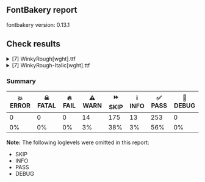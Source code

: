 ## FontBakery report

fontbakery version: 0.13.1







## Check results



<details><summary>[7] WinkyRough[wght].ttf</summary>
<div>
<details>
    <summary>⚠️ <b>WARN</b> Detect any interpolation issues in the font. <a href="https://fontbakery.readthedocs.io/en/stable/fontbakery/checks/universal.html#interpolation-issues">interpolation_issues</a></summary>
    <div>







* ⚠️ **WARN** <p>Interpolation issues were found in the font:</p>
<pre><code>- Contour 1 start point differs in glyph 'D' between location wght=400 and location wght=300

- Contour 0 start point differs in glyph 'guilsinglright' between location wght=300 and location wght=900

- Contour 1 start point differs in glyph 'notequal' between location wght=400 and location wght=300

- Contour 0 start point differs in glyph 'notequal' between location wght=300 and location wght=900

- Contour 1 start point differs in glyph 'notequal' between location wght=300 and location wght=900

- Contour 2 start point differs in glyph 'notequal' between location wght=300 and location wght=900

- Contour 0 start point differs in glyph 'copyright' between location wght=400 and location wght=300

- Contour 1 start point differs in glyph 'copyright' between location wght=400 and location wght=300

- Contour 2 start point differs in glyph 'copyright' between location wght=400 and location wght=300

- Contour 0 start point differs in glyph 'copyright' between location wght=300 and location wght=900

- Contour 2 start point differs in glyph 'copyright' between location wght=300 and location wght=900

- Contour 0 start point differs in glyph 'question' between location wght=400 and location wght=300

- Contour 1 start point differs in glyph 'question' between location wght=400 and location wght=300

- Contour 0 start point differs in glyph 'question' between location wght=300 and location wght=900

- Contour 1 start point differs in glyph 'question' between location wght=300 and location wght=900

- Contour 1 start point differs in glyph 'j' between location wght=400 and location wght=300

- Contour 0 start point differs in glyph 'j' between location wght=300 and location wght=900

- Contour 0 start point differs in glyph 'comma' between location wght=400 and location wght=300

- Contour 0 start point differs in glyph 'comma' between location wght=300 and location wght=900

- Contour 1 start point differs in glyph 'onehalf' between location wght=400 and location wght=300

- Contour 2 start point differs in glyph 'onehalf' between location wght=400 and location wght=300

- Contour 1 start point differs in glyph 'onehalf' between location wght=300 and location wght=900

- Contour 2 start point differs in glyph 'onehalf' between location wght=300 and location wght=900

- Contour 0 start point differs in glyph 'J' between location wght=300 and location wght=900

- Contour 0 start point differs in glyph 'plus' between location wght=400 and location wght=300

- Contour 0 start point differs in glyph 'plus' between location wght=300 and location wght=900

- Contour 0 start point differs in glyph 'degree' between location wght=400 and location wght=300

- Contour 0 start point differs in glyph 'degree' between location wght=300 and location wght=900

- Contour 1 start point differs in glyph 'zero.lf' between location wght=400 and location wght=300

- Contour 0 start point differs in glyph 'H' between location wght=400 and location wght=300

- Contour 0 start point differs in glyph 'yen' between location wght=400 and location wght=300

- Contour 1 start point differs in glyph 'yen' between location wght=400 and location wght=300

- Contour 2 start point differs in glyph 'yen' between location wght=400 and location wght=300

- Contour 0 start point differs in glyph 'yen' between location wght=300 and location wght=900

- Contour 1 start point differs in glyph 'yen' between location wght=300 and location wght=900

- Contour 0 start point differs in glyph 'greaterequal' between location wght=400 and location wght=300

- Contour 1 start point differs in glyph 'greaterequal' between location wght=400 and location wght=300

- Contour 0 start point differs in glyph 'questiondown' between location wght=400 and location wght=300

- Contour 1 start point differs in glyph 'questiondown' between location wght=400 and location wght=300

- Contour 0 start point differs in glyph 'questiondown' between location wght=300 and location wght=900

- Contour 0 start point differs in glyph 'Q' between location wght=400 and location wght=300

- Contour 1 start point differs in glyph 'Q' between location wght=400 and location wght=300

- Contour 0 start point differs in glyph 'Q' between location wght=300 and location wght=900

- Contour 0 start point differs in glyph 'f' between location wght=400 and location wght=300

- Contour 0 start point differs in glyph 'I.salt' between location wght=400 and location wght=300

- Contour 0 start point differs in glyph 'I.salt' between location wght=300 and location wght=900

- Contour 1 start point differs in glyph 'Thorn' between location wght=400 and location wght=300

- Contour 0 start point differs in glyph 'Thorn' between location wght=300 and location wght=900

- Contour 0 start point differs in glyph 'fraction' between location wght=400 and location wght=300

- Contour 0 start point differs in glyph 'fraction' between location wght=300 and location wght=900

- Contour 3 start point differs in glyph 'onequarter' between location wght=400 and location wght=300

- Contour 0 start point differs in glyph 'onequarter' between location wght=300 and location wght=900

- Contour 3 start point differs in glyph 'onequarter' between location wght=300 and location wght=900

- Contour 0 start point differs in glyph 'uni0306' between location wght=400 and location wght=300

- Contour 0 start point differs in glyph 'uni018F' between location wght=400 and location wght=300

- Contour 1 start point differs in glyph 'uni018F' between location wght=400 and location wght=300

- Contour 0 start point differs in glyph 'uni018F' between location wght=300 and location wght=900

- Contour 0 start point differs in glyph 'o' between location wght=400 and location wght=300

- Contour 0 start point differs in glyph 'S' between location wght=400 and location wght=300

- Contour 0 start point differs in glyph 'S' between location wght=300 and location wght=900

- Contour 0 start point differs in glyph 'Y' between location wght=400 and location wght=300

- Contour 0 start point differs in glyph 'I' between location wght=400 and location wght=300

- Contour 0 start point differs in glyph 'I' between location wght=300 and location wght=900

- Contour 0 start point differs in glyph 'eight' between location wght=400 and location wght=300

- Contour 1 start point differs in glyph 'eight' between location wght=400 and location wght=300

- Contour 0 start point differs in glyph 'k' between location wght=400 and location wght=300

- Contour 0 start point differs in glyph 'k' between location wght=300 and location wght=900

- Contour 0 start point differs in glyph 'P' between location wght=300 and location wght=900

- Contour 0 start point differs in glyph 'ordfeminine' between location wght=400 and location wght=300

- Contour 0 start point differs in glyph 'e' between location wght=400 and location wght=300

- Contour 1 start point differs in glyph 'e' between location wght=400 and location wght=300

- Contour 0 start point differs in glyph 'e' between location wght=300 and location wght=900

- Contour 0 start point differs in glyph 'quotesingle' between location wght=400 and location wght=300

- Contour 0 start point differs in glyph 'uni1E9E' between location wght=400 and location wght=300

- Contour 0 start point differs in glyph 'uni1E9E' between location wght=300 and location wght=900

- Contour 2 start point differs in glyph 'uni0E3F' between location wght=400 and location wght=300

- Contour 3 start point differs in glyph 'uni0E3F' between location wght=400 and location wght=300

- Contour 3 in glyph 'uni0E3F': becomes underweight between wght=400 and wght=300.

- Contour 4 start point differs in glyph 'uni0E3F' between location wght=400 and location wght=300

- Contour 2 start point differs in glyph 'uni0E3F' between location wght=300 and location wght=900

- Contour 0 start point differs in glyph 'five' between location wght=300 and location wght=900

- Contour 0 start point differs in glyph 'a' between location wght=400 and location wght=300

- Contour 0 start point differs in glyph 'a' between location wght=300 and location wght=900

- Contour 0 start point differs in glyph 'uni00B9' between location wght=300 and location wght=900

- Contour 0 start point differs in glyph 't' between location wght=400 and location wght=300

- Contour 1 start point differs in glyph 'uni0259' between location wght=400 and location wght=300

- Contour 0 start point differs in glyph 'uni0259' between location wght=300 and location wght=900

- Contour 0 start point differs in glyph 'uni00B3' between location wght=300 and location wght=900

- Contour 0 start point differs in glyph 'w' between location wght=400 and location wght=300

- Contour 0 in glyph 'w': becomes underweight between wght=400 and wght=300.

- Contour 0 start point differs in glyph 'w' between location wght=300 and location wght=900

- Contour 0 start point differs in glyph 's' between location wght=300 and location wght=900

- Contour 0 start point differs in glyph 'n' between location wght=400 and location wght=300

- Contour 0 start point differs in glyph 'n' between location wght=300 and location wght=900

- Contour 0 start point differs in glyph 'R' between location wght=400 and location wght=300

- Contour 1 start point differs in glyph 'R' between location wght=400 and location wght=300

- Contour 0 start point differs in glyph 'R' between location wght=300 and location wght=900

- Contour 0 start point differs in glyph 'sterling' between location wght=400 and location wght=300

- Contour 1 start point differs in glyph 'sterling' between location wght=400 and location wght=300

- Contour 0 start point differs in glyph 'sterling' between location wght=300 and location wght=900

- Contour 1 start point differs in glyph 'sterling' between location wght=300 and location wght=900

- Contour 0 start point differs in glyph 'g' between location wght=400 and location wght=300

- Contour 1 start point differs in glyph 'g' between location wght=400 and location wght=300

- Contour 0 start point differs in glyph 'g' between location wght=300 and location wght=900

- Contour 0 start point differs in glyph 'section' between location wght=400 and location wght=300

- Contour 1 start point differs in glyph 'section' between location wght=400 and location wght=300

- Contour 0 start point differs in glyph 'section' between location wght=300 and location wght=900

- Contour 0 start point differs in glyph 'L' between location wght=300 and location wght=900

- Contour 0 start point differs in glyph 'm' between location wght=400 and location wght=300

- Contour 0 start point differs in glyph 'm' between location wght=300 and location wght=900

- Contour 0 start point differs in glyph 'T' between location wght=400 and location wght=300

- Contour 0 start point differs in glyph 'T' between location wght=300 and location wght=900

- Contour 0 start point differs in glyph 'ordmasculine' between location wght=400 and location wght=300

- Contour 0 start point differs in glyph 'approxequal' between location wght=400 and location wght=300

- Contour 0 start point differs in glyph 'approxequal' between location wght=300 and location wght=900

- Contour 1 start point differs in glyph 'approxequal' between location wght=300 and location wght=900

- Contour 0 start point differs in glyph 'z' between location wght=300 and location wght=900

- Contour 1 start point differs in glyph 'e.salt' between location wght=400 and location wght=300

- Contour 0 start point differs in glyph 'e.salt' between location wght=300 and location wght=900

- Contour 1 start point differs in glyph 'a.salt' between location wght=400 and location wght=300

- Contour 0 start point differs in glyph 'a.salt' between location wght=300 and location wght=900

- Contour 0 start point differs in glyph 'exclamdown' between location wght=400 and location wght=300

- Contour 1 start point differs in glyph 'exclamdown' between location wght=400 and location wght=300

- Contour 0 start point differs in glyph 'exclamdown' between location wght=300 and location wght=900

- Contour 0 start point differs in glyph 'three' between location wght=400 and location wght=300

- Contour 0 start point differs in glyph 'uni0302' between location wght=400 and location wght=300

- Contour 0 start point differs in glyph 'uni0302' between location wght=300 and location wght=900

- Contour 1 start point differs in glyph 'thorn' between location wght=400 and location wght=300

- Contour 0 start point differs in glyph 'thorn' between location wght=300 and location wght=900

- Contour 0 start point differs in glyph 'u' between location wght=400 and location wght=300

- Contour 2 start point differs in glyph 'Eth' between location wght=400 and location wght=300

- Contour 0 start point differs in glyph 'Eth' between location wght=300 and location wght=900

- Contour 0 start point differs in glyph 'uni0327' between location wght=400 and location wght=300

- Contour 0 start point differs in glyph 'dollar' between location wght=400 and location wght=300

- Contour 0 in glyph 'dollar': becomes underweight between wght=400 and wght=300.

- Contour 1 start point differs in glyph 'dollar' between location wght=400 and location wght=300

- Contour 1 in glyph 'dollar': becomes underweight between wght=400 and wght=300.

- Contour 2 start point differs in glyph 'dollar' between location wght=400 and location wght=300

- Contour 2 start point differs in glyph 'dollar' between location wght=300 and location wght=900

- Contour 0 start point differs in glyph 'less' between location wght=400 and location wght=300

- Contour 0 start point differs in glyph 'less' between location wght=300 and location wght=900

- Contour 0 in glyph 'less': becomes underweight between wght=300 and wght=900.

- Contour 1 start point differs in glyph 'Lslash' between location wght=300 and location wght=900

- Contour 0 start point differs in glyph 'guilsinglleft' between location wght=300 and location wght=900

- Contour 1 start point differs in glyph 'ampersand' between location wght=400 and location wght=300

- Contour 2 start point differs in glyph 'ampersand' between location wght=400 and location wght=300

- Contour 2 in glyph 'ampersand': becomes underweight between wght=400 and wght=300.

- Contour 0 start point differs in glyph 'd' between location wght=400 and location wght=300

- Contour 0 start point differs in glyph 'd' between location wght=300 and location wght=900

- Contour 0 start point differs in glyph 'equal' between location wght=400 and location wght=300

- Contour 0 start point differs in glyph 'equal' between location wght=300 and location wght=900

- Contour 1 start point differs in glyph 'equal' between location wght=300 and location wght=900

- Contour 0 start point differs in glyph 'A' between location wght=400 and location wght=300

- Contour 1 start point differs in glyph 'A' between location wght=400 and location wght=300

- Contour 0 start point differs in glyph 'A' between location wght=300 and location wght=900

- Contour 0 start point differs in glyph 'y.salt' between location wght=400 and location wght=300

- Contour 0 start point differs in glyph 'OE' between location wght=400 and location wght=300

- Contour 1 start point differs in glyph 'OE' between location wght=400 and location wght=300

- Contour 0 start point differs in glyph 'lessequal' between location wght=400 and location wght=300

- Contour 0 start point differs in glyph 'lessequal' between location wght=300 and location wght=900

- Contour 1 start point differs in glyph 'lessequal' between location wght=300 and location wght=900

- Contour 0 start point differs in glyph 'G' between location wght=400 and location wght=300

- Contour 0 start point differs in glyph 'quoteleft' between location wght=400 and location wght=300

- Contour 0 start point differs in glyph 'quoteleft' between location wght=300 and location wght=900

- Contour 1 start point differs in glyph 'plusminus' between location wght=400 and location wght=300

- Contour 1 in glyph 'plusminus': becomes underweight between wght=400 and wght=300.

- Contour 1 start point differs in glyph 'plusminus' between location wght=300 and location wght=900

- Contour 1 in glyph 'plusminus': becomes underweight between wght=300 and wght=900.

- Contour 0 start point differs in glyph 'asciitilde' between location wght=400 and location wght=300

- Contour 0 start point differs in glyph 'asciitilde' between location wght=300 and location wght=900

- Contour 0 start point differs in glyph 'uni00B2' between location wght=300 and location wght=900

- Contour 2 start point differs in glyph 'perthousand' between location wght=400 and location wght=300

- Contour 3 start point differs in glyph 'perthousand' between location wght=400 and location wght=300

- Contour 4 start point differs in glyph 'perthousand' between location wght=400 and location wght=300

- Contour 5 start point differs in glyph 'perthousand' between location wght=400 and location wght=300

- Contour 1 start point differs in glyph 'perthousand' between location wght=300 and location wght=900

- Contour 2 start point differs in glyph 'perthousand' between location wght=300 and location wght=900

- Contour 4 start point differs in glyph 'perthousand' between location wght=300 and location wght=900

- Contour 0 start point differs in glyph 'registered' between location wght=400 and location wght=300

- Contour 3 start point differs in glyph 'registered' between location wght=400 and location wght=300

- Contour 3 in glyph 'registered': becomes underweight between wght=400 and wght=300.

- Contour 0 start point differs in glyph 'registered' between location wght=300 and location wght=900

- Contour 0 start point differs in glyph 'x' between location wght=300 and location wght=900

- Contour 0 start point differs in glyph 'lslash' between location wght=400 and location wght=300

- Contour 1 start point differs in glyph 'lslash' between location wght=300 and location wght=900

- Contour 2 start point differs in glyph 'percent' between location wght=400 and location wght=300

- Contour 0 start point differs in glyph 'exclam' between location wght=400 and location wght=300

- Contour 1 start point differs in glyph 'exclam' between location wght=400 and location wght=300

- Contour 1 start point differs in glyph 'exclam' between location wght=300 and location wght=900

- Contour 0 start point differs in glyph 'zero' between location wght=400 and location wght=300

- Contour 1 start point differs in glyph 'zero' between location wght=400 and location wght=300

- Contour 0 start point differs in glyph 'zero' between location wght=300 and location wght=900

- Contour 0 start point differs in glyph 'r' between location wght=400 and location wght=300

- Contour 0 start point differs in glyph 'r' between location wght=300 and location wght=900

- Contour 0 start point differs in glyph 'gravecomb' between location wght=400 and location wght=300

- Contour 0 in glyph 'gravecomb': becomes underweight between wght=400 and wght=300.

- Contour 0 start point differs in glyph 'gravecomb' between location wght=300 and location wght=900

- Contour 0 in glyph 'gravecomb': becomes underweight between wght=300 and wght=900.

- Contour 0 start point differs in glyph 'backslash' between location wght=300 and location wght=900

- Contour 0 start point differs in glyph 'uni0304' between location wght=300 and location wght=900

- Contour 0 start point differs in glyph 'underscore' between location wght=400 and location wght=300

- Contour 0 start point differs in glyph 'F' between location wght=400 and location wght=300

- Contour 0 start point differs in glyph 'F' between location wght=300 and location wght=900

- Contour 0 start point differs in glyph 'O' between location wght=400 and location wght=300

- Contour 0 start point differs in glyph 'O' between location wght=300 and location wght=900

- Contour 0 start point differs in glyph 'W' between location wght=400 and location wght=300

- Contour 0 in glyph 'W': becomes underweight between wght=400 and wght=300.

- Contour 0 start point differs in glyph 'W' between location wght=300 and location wght=900

- Contour 0 in glyph 'W': becomes underweight between wght=300 and wght=900.

- Contour 0 start point differs in glyph 'period' between location wght=400 and location wght=300

- Contour 0 start point differs in glyph 'period' between location wght=300 and location wght=900

- Contour 0 start point differs in glyph 'uni030C.alt' between location wght=400 and location wght=300

- Contour 0 start point differs in glyph 'uni030C.alt' between location wght=300 and location wght=900

- Contour 0 in glyph 'uni030C.alt': becomes underweight between wght=300 and wght=900.

- Contour 0 start point differs in glyph 'N' between location wght=400 and location wght=300

- Contour 0 start point differs in glyph 'A.salt' between location wght=400 and location wght=300

- Contour 0 start point differs in glyph 'A.salt' between location wght=300 and location wght=900

- Contour 1 start point differs in glyph 'A.salt' between location wght=300 and location wght=900

- Contour 0 start point differs in glyph 'cent' between location wght=400 and location wght=300

- Contour 1 start point differs in glyph 'cent' between location wght=400 and location wght=300

- Contour 1 in glyph 'cent': becomes underweight between wght=400 and wght=300.

- Contour 2 start point differs in glyph 'cent' between location wght=400 and location wght=300

- Contour 0 start point differs in glyph 'dotlessi' between location wght=400 and location wght=300

- Contour 0 start point differs in glyph 'dotlessi' between location wght=300 and location wght=900

- Contour 0 start point differs in glyph 'uni030A' between location wght=400 and location wght=300

- Contour 1 start point differs in glyph 'uni030A' between location wght=300 and location wght=900

- Contour 1 in glyph 'uni030A': becomes underweight between wght=300 and wght=900.

- Contour 0 start point differs in glyph 'one.lf' between location wght=400 and location wght=300

- Contour 0 start point differs in glyph 'V' between location wght=400 and location wght=300

- Contour 0 start point differs in glyph 'ae' between location wght=400 and location wght=300

- Contour 3 start point differs in glyph 'ae' between location wght=400 and location wght=300

- Contour 3 in glyph 'ae': becomes underweight between wght=400 and wght=300.

- Contour 1 start point differs in glyph 'ae' between location wght=300 and location wght=900

- Contour 0 start point differs in glyph 'tildecomb' between location wght=300 and location wght=900

- Contour 0 start point differs in glyph 'divide' between location wght=400 and location wght=300

- Contour 0 start point differs in glyph 'divide' between location wght=300 and location wght=900

- Contour 0 start point differs in glyph 'Oslash' between location wght=400 and location wght=300

- Contour 1 start point differs in glyph 'Oslash' between location wght=400 and location wght=300

- Contour 0 start point differs in glyph 'Oslash' between location wght=300 and location wght=900

- Contour 1 start point differs in glyph 'Oslash' between location wght=300 and location wght=900

- Contour 0 start point differs in glyph 'at' between location wght=300 and location wght=900

- Contour 0 start point differs in glyph 'minus' between location wght=300 and location wght=900

- Contour 0 start point differs in glyph 'AE' between location wght=400 and location wght=300

- Contour 1 start point differs in glyph 'AE' between location wght=400 and location wght=300

- Contour 1 in glyph 'AE': becomes underweight between wght=400 and wght=300.

- Contour 0 start point differs in glyph 'AE' between location wght=300 and location wght=900

- Contour 0 start point differs in glyph 'B' between location wght=400 and location wght=300

- Contour 1 start point differs in glyph 'B' between location wght=400 and location wght=300

- Contour 1 in glyph 'B': becomes underweight between wght=400 and wght=300.

- Contour 2 start point differs in glyph 'B' between location wght=400 and location wght=300

- Contour 0 start point differs in glyph 'B' between location wght=300 and location wght=900

- Contour 0 start point differs in glyph 'brokenbar' between location wght=400 and location wght=300

- Contour 1 start point differs in glyph 'brokenbar' between location wght=300 and location wght=900

- Contour 0 start point differs in glyph 'uni0328' between location wght=400 and location wght=300

- Contour 0 start point differs in glyph 'one' between location wght=300 and location wght=900

- Contour 0 start point differs in glyph 'two' between location wght=400 and location wght=300

- Contour 0 start point differs in glyph 'g.salt' between location wght=300 and location wght=900

- Contour 0 start point differs in glyph 'c' between location wght=400 and location wght=300

- Contour 0 start point differs in glyph 'uni030C' between location wght=400 and location wght=300

- Contour 0 start point differs in glyph 'y' between location wght=400 and location wght=300

- Contour 0 start point differs in glyph 'slash' between location wght=300 and location wght=900

- Contour 0 start point differs in glyph 'germandbls' between location wght=400 and location wght=300

- Contour 0 start point differs in glyph 'germandbls' between location wght=300 and location wght=900

- Contour 0 start point differs in glyph 'Z' between location wght=400 and location wght=300

- Contour 1 start point differs in glyph 'dcroat' between location wght=400 and location wght=300

- Contour 1 start point differs in glyph 'dcroat' between location wght=300 and location wght=900

- Contour 0 start point differs in glyph 'bracketleft' between location wght=400 and location wght=300

- Contour 0 start point differs in glyph 'b' between location wght=400 and location wght=300

- Contour 1 start point differs in glyph 'b' between location wght=400 and location wght=300

- Contour 0 start point differs in glyph 'b' between location wght=300 and location wght=900

- Contour 0 start point differs in glyph 'hyphen' between location wght=400 and location wght=300

- Contour 0 start point differs in glyph 'four' between location wght=400 and location wght=300

- Contour 1 start point differs in glyph 'four' between location wght=400 and location wght=300

- Contour 0 start point differs in glyph 'q' between location wght=400 and location wght=300

- Contour 1 start point differs in glyph 'q' between location wght=400 and location wght=300

- Contour 0 start point differs in glyph 'q' between location wght=300 and location wght=900

- Contour 0 start point differs in glyph 'guillemotleft' between location wght=300 and location wght=900

- Contour 1 start point differs in glyph 'guillemotleft' between location wght=300 and location wght=900

- Contour 0 start point differs in glyph 'bar' between location wght=300 and location wght=900

- Contour 0 start point differs in glyph 'uni0237' between location wght=300 and location wght=900

- Contour 1 start point differs in glyph 'oslash' between location wght=400 and location wght=300

- Contour 1 start point differs in glyph 'nine' between location wght=400 and location wght=300

- Contour 1 start point differs in glyph 'nine' between location wght=300 and location wght=900

- Contour 1 start point differs in glyph 'p' between location wght=400 and location wght=300

- Contour 0 start point differs in glyph 'i' between location wght=300 and location wght=900

- Contour 0 start point differs in glyph 'Euro' between location wght=400 and location wght=300

- Contour 0 in glyph 'Euro': becomes underweight between wght=400 and wght=300.

- Contour 0 start point differs in glyph 'Euro' between location wght=300 and location wght=900

- Contour 1 start point differs in glyph 'Euro' between location wght=300 and location wght=900

- Contour 0 start point differs in glyph 'seven' between location wght=400 and location wght=300

- Contour 0 start point differs in glyph 'uni0312' between location wght=400 and location wght=300

- Contour 0 start point differs in glyph 'uni0312' between location wght=300 and location wght=900

- Contour 0 start point differs in glyph 'greater' between location wght=300 and location wght=900

- Contour 0 start point differs in glyph 'l' between location wght=300 and location wght=900

- Contour 0 start point differs in glyph 'bullet' between location wght=300 and location wght=900

- Contour 0 start point differs in glyph 'oe' between location wght=400 and location wght=300

- Contour 2 start point differs in glyph 'oe' between location wght=400 and location wght=300

- Contour 3 start point differs in glyph 'oe' between location wght=400 and location wght=300

- Contour 2 start point differs in glyph 'oe' between location wght=300 and location wght=900

- Contour 0 start point differs in glyph 'multiply' between location wght=300 and location wght=900

- Contour 2 start point differs in glyph 'threequarters' between location wght=400 and location wght=300

- Contour 3 start point differs in glyph 'threequarters' between location wght=400 and location wght=300

- Contour 0 start point differs in glyph 'threequarters' between location wght=300 and location wght=900

- Contour 3 start point differs in glyph 'threequarters' between location wght=300 and location wght=900

- Contour 0 start point differs in glyph 'logicalnot' between location wght=400 and location wght=300

- Contour 0 start point differs in glyph 'logicalnot' between location wght=300 and location wght=900

- Contour 0 start point differs in glyph 'Hbar' between location wght=400 and location wght=300

- Contour 1 start point differs in glyph 'Hbar' between location wght=400 and location wght=300

- Contour 0 start point differs in glyph 'quotedblright' between location wght=400 and location wght=300

- Contour 1 start point differs in glyph 'quotedblright' between location wght=400 and location wght=300

- Contour 0 start point differs in glyph 'quotedblright' between location wght=300 and location wght=900

- Contour 1 start point differs in glyph 'quotedblright' between location wght=300 and location wght=900

- Contour 0 start point differs in glyph 'uni030B' between location wght=400 and location wght=300

- Contour 1 start point differs in glyph 'uni030B' between location wght=400 and location wght=300

- Contour 1 start point differs in glyph 'uni030B' between location wght=300 and location wght=900

- Contour 0 start point differs in glyph 'h' between location wght=400 and location wght=300

- Contour 0 start point differs in glyph 'h' between location wght=300 and location wght=900

- Contour 1 start point differs in glyph 'currency' between location wght=400 and location wght=300
</code></pre>
 [code: interpolation-issues]



</div>
</details>

<details>
    <summary>⚠️ <b>WARN</b> Ensure variable fonts include an avar table. <a href="https://fontbakery.readthedocs.io/en/stable/fontbakery/checks/universal.html#mandatory-avar-table">mandatory_avar_table</a></summary>
    <div>







* ⚠️ **WARN** <p>This variable font does not have an avar table. Most variable fonts should include an avar table to correctly define axes progression rates.</p>
 [code: missing-avar]



</div>
</details>

<details>
    <summary>⚠️ <b>WARN</b> Validate size, and resolution of article images, and ensure article page has minimum length and includes visual assets. <a href="https://fontbakery.readthedocs.io/en/stable/fontbakery/checks/googlefonts.html#googlefonts-article-images">googlefonts/article/images</a></summary>
    <div>







* ⚠️ **WARN** <p>Family metadata at fonts/variable does not have an article.</p>
 [code: lacks-article]



</div>
</details>

<details>
    <summary>⚠️ <b>WARN</b> Check for codepoints not covered by METADATA subsets. <a href="https://fontbakery.readthedocs.io/en/stable/fontbakery/checks/googlefonts.html#googlefonts-metadata-unreachable-subsetting">googlefonts/metadata/unreachable_subsetting</a></summary>
    <div>







* ⚠️ **WARN** <p>The following codepoints supported by the font are not covered by
any subsets defined in the font's metadata file, and will never
be served. You can solve this by either manually adding additional
subset declarations to METADATA.pb, or by editing the glyphset
definitions.</p>
<ul>
<li>U+02D8 BREVE: try adding one of: canadian-aboriginal, yi</li>
<li>U+02D9 DOT ABOVE: try adding one of: canadian-aboriginal, yi</li>
<li>U+02DB OGONEK: try adding one of: canadian-aboriginal, yi</li>
<li>U+0302 COMBINING CIRCUMFLEX ACCENT: try adding one of: tifinagh, coptic, math, cherokee</li>
<li>U+0306 COMBINING BREVE: try adding one of: tifinagh, old-permic</li>
<li>U+0307 COMBINING DOT ABOVE: try adding one of: canadian-aboriginal, todhri, coptic, tifinagh, malayalam, duployan, syriac, tai-le, old-permic, math, hebrew</li>
<li>U+030A COMBINING RING ABOVE: try adding one of: syriac, duployan</li>
<li>U+030B COMBINING DOUBLE ACUTE ACCENT: try adding one of: osage, cherokee</li>
<li>U+030C COMBINING CARON: try adding one of: tai-le, cherokee</li>
<li>U+0312 COMBINING TURNED COMMA ABOVE: try adding math</li>
<li>U+0326 COMBINING COMMA BELOW: try adding math</li>
<li>U+0327 COMBINING CEDILLA: try adding math</li>
<li>U+0328 COMBINING OGONEK: not included in any glyphset definition</li>
<li>U+0E3F THAI CURRENCY SYMBOL BAHT: try adding thai</li>
<li>U+1EBC LATIN CAPITAL LETTER E WITH TILDE: try adding vietnamese</li>
<li>U+1EBD LATIN SMALL LETTER E WITH TILDE: try adding vietnamese</li>
<li>U+2000 EN QUAD: try adding symbols2</li>
<li>U+2001 EM QUAD: try adding symbols2</li>
<li>U+2003 EM SPACE: try adding nushu</li>
<li>U+2004 THREE-PER-EM SPACE: try adding symbols2</li>
<li>U+2005 FOUR-PER-EM SPACE: try adding symbols2</li>
<li>U+2006 SIX-PER-EM SPACE: try adding symbols2</li>
<li>U+2007 FIGURE SPACE: try adding symbols2</li>
<li>U+2008 PUNCTUATION SPACE: try adding symbols2</li>
<li>U+200A HAIR SPACE: try adding symbols2</li>
<li>U+200C ZERO WIDTH NON-JOINER: try adding one of: manichaean, pahawh-hmong, tai-viet, kannada, myanmar, avestan, telugu, bhaiksuki, balinese, hanifi-rohingya, zanabazar-square, takri, tai-le, gurmukhi, meetei-mayek, thaana, lepcha, mandaic, lao, gunjala-gondi, buhid, newa, saurashtra, hatran, grantha, khmer, nko, phags-pa, mongolian, kaithi, warang-citi, modi, sundanese, gujarati, sogdian, mahajani, khudawadi, hebrew, tai-tham, sharada, tagalog, psalter-pahlavi, buginese, brahmi, tagbanwa, masaram-gondi, chakma, bengali, hanunoo, tifinagh, dogra, duployan, oriya, cham, batak, kharoshthi, kayah-li, limbu, khojki, siddham, thai, syloti-nagri, new-tai-lue, rejang, devanagari, malayalam, syriac, tamil, javanese, arabic, tibetan, sinhala, tirhuta, yi</li>
<li>U+200D ZERO WIDTH JOINER: try adding one of: manichaean, pahawh-hmong, tai-viet, kannada, myanmar, avestan, telugu, bhaiksuki, balinese, hanifi-rohingya, zanabazar-square, takri, tai-le, gurmukhi, meetei-mayek, thaana, lepcha, mandaic, lao, gunjala-gondi, buhid, newa, saurashtra, khmer, grantha, nko, phags-pa, warang-citi, mongolian, kaithi, modi, sundanese, gujarati, sogdian, mahajani, khudawadi, hebrew, tai-tham, sharada, tagalog, psalter-pahlavi, buginese, brahmi, tagbanwa, masaram-gondi, chakma, bengali, hanunoo, tifinagh, dogra, duployan, oriya, cham, batak, kharoshthi, kayah-li, limbu, khojki, siddham, thai, syloti-nagri, new-tai-lue, old-hungarian, devanagari, malayalam, rejang, syriac, javanese, arabic, tamil, sinhala, tibetan, tirhuta, yi</li>
<li>U+200E LEFT-TO-RIGHT MARK: try adding one of: nko, phags-pa, thaana, syriac, arabic, hebrew</li>
<li>U+200F RIGHT-TO-LEFT MARK: try adding one of: nko, phags-pa, thaana, syriac, hebrew</li>
<li>U+2021 DOUBLE DAGGER: try adding adlam</li>
<li>U+202F NARROW NO-BREAK SPACE: try adding one of: yi, phags-pa, mongolian</li>
<li>U+2030 PER MILLE SIGN: try adding adlam</li>
<li>U+205F MEDIUM MATHEMATICAL SPACE: try adding math</li>
<li>U+2248 ALMOST EQUAL TO: try adding math</li>
<li>U+2260 NOT EQUAL TO: try adding math</li>
<li>U+2264 LESS-THAN OR EQUAL TO: try adding math</li>
<li>U+2265 GREATER-THAN OR EQUAL TO: try adding math</li>
<li>U+25CC DOTTED CIRCLE: try adding one of: manichaean, myanmar, hanifi-rohingya, newa, saurashtra, khmer, warang-citi, armenian, sogdian, tai-tham, buginese, brahmi, masaram-gondi, bengali, hanunoo, dogra, mende-kikakui, khojki, syriac, tamil, tirhuta, sinhala, bhaiksuki, takri, tai-le, gurmukhi, adlam, meetei-mayek, thaana, ahom, grantha, nko, phags-pa, mongolian, elbasan, mahajani, khudawadi, hebrew, psalter-pahlavi, chakma, limbu, new-tai-lue, tai-viet, kannada, balinese, symbols, soyombo, lao, gunjala-gondi, canadian-aboriginal, music, modi, old-permic, sharada, osage, duployan, batak, siddham, wancho, syloti-nagri, devanagari, kharoshthi, javanese, miao, yi, pahawh-hmong, telugu, zanabazar-square, lepcha, mandaic, math, buhid, kaithi, sundanese, gujarati, tagalog, tagbanwa, tifinagh, oriya, bassa-vah, caucasian-albanian, cham, kayah-li, thai, coptic, rejang, tibetan, malayalam, marchen</li>
<li>U+3000 IDEOGRAPHIC SPACE: try adding one of: japanese, nushu, chinese-simplified, chinese-hongkong, phags-pa, chinese-traditional, yi</li>
</ul>
<p>Or you can add the above codepoints to one of the subsets supported by the font: <code>latin</code>, <code>latin-ext</code></p>
 [code: unreachable-subsetting]



</div>
</details>

<details>
    <summary>⚠️ <b>WARN</b> Shapes languages in all GF glyphsets. <a href="https://fontbakery.readthedocs.io/en/stable/fontbakery/checks/googlefonts.html#googlefonts-glyphsets-shape-languages">googlefonts/glyphsets/shape_languages</a></summary>
    <div>







* ⚠️ **WARN** <p>GF_Phonetics_SinoExt glyphset:</p>
<table>
<thead>
<tr>
<th align="left">WARN messages</th>
<th align="left">Languages</th>
</tr>
</thead>
<tbody>
<tr>
<td align="left">Some auxiliary glyphs were missing: Ŀ, ŀ</td>
<td align="left">ca_Latn (Catalan)</td>
</tr>
<tr>
<td align="left">Some auxiliary glyphs were missing: ſ</td>
<td align="left">de_Latn (German) and fr_Latn (French)</td>
</tr>
<tr>
<td align="left">Some auxiliary glyphs were missing: Ŋ, ŋ, Ŧ, ŧ, Ʒ, Ǥ, ǥ, Ǯ, ǯ, ʒ</td>
<td align="left">fi_Latn (Finnish)</td>
</tr>
<tr>
<td align="left">Some auxiliary glyphs were missing: Ŋ, ŋ, Ŧ, ŧ</td>
<td align="left">nb_Latn (Norwegian Bokmål)</td>
</tr>
</tbody>
</table>
 [code: warning-language-shaping]



</div>
</details>

<details>
    <summary>⚠️ <b>WARN</b> Ensure soft_dotted characters lose their dot when combined with marks that replace the dot. <a href="https://fontbakery.readthedocs.io/en/stable/fontbakery/checks/universal.html#soft-dotted">soft_dotted</a></summary>
    <div>







* ⚠️ **WARN** <p>The dot of soft dotted characters used in orthographies <em>must</em> disappear in the following strings: i̊ i̋ į̀ į́ į̂ į̃ į̄ į̌</p>
<p>The dot of soft dotted characters <em>should</em> disappear in other cases, for example: ĭ i̇ ǐ i̒ ĭ̦ i̦̇ i̦̊ i̦̋ ǐ̦ i̦̒ ĭ̧ i̧̇ i̧̊ i̧̋ ǐ̧ i̧̒ į̆ į̇ į̈ į̊</p>
<p>Your font fully covers the following languages that require the soft-dotted feature: Lithuanian (Latn, 2,357,094 speakers), Dutch (Latn, 31,709,104 speakers).</p>
<p>Your font does <em>not</em> cover the following languages that require the soft-dotted feature: Teke-Ebo (Latn, 260,000 speakers), Han (Latn, 6 speakers), Lugbara (Latn, 2,200,000 speakers), South Central Banda (Latn, 244,000 speakers), Makaa (Latn, 221,000 speakers), Kaska (Latn, 125 speakers), Heiltsuk (Latn, 300 speakers), Zapotec (Latn, 490,000 speakers), Nzakara (Latn, 50,000 speakers), Dan (Latn, 1,099,244 speakers), Vute (Latn, 21,000 speakers), Kom (Latn, 360,685 speakers), Nateni (Latn, 100,000 speakers), Longto (Latn, 5,000 speakers), Igbo (Latn, 27,823,640 speakers), Ekpeye (Latn, 226,000 speakers), Mundani (Latn, 34,000 speakers), Southern Kisi (Latn, 360,000 speakers), Ikwere (Latn, 717,000 speakers), Ejagham (Latn, 120,000 speakers), Abua (Latn, 25,000 speakers), Ebira (Latn, 2,200,000 speakers), Mango (Latn, 77,000 speakers), Kpelle, Guinea (Latn, 622,000 speakers), Basaa (Latn, 332,940 speakers), Avokaya (Latn, 100,000 speakers), Cicipu (Latn, 44,000 speakers), Koonzime (Latn, 40,000 speakers), Ma’di (Latn, 584,000 speakers), Navajo (Latn, 166,319 speakers), Mfumte (Latn, 79,000 speakers), Sar (Latn, 500,000 speakers), Fur (Latn, 1,230,163 speakers), Southern Tutchone (Latn, 65 speakers), Northern Tutchone (Latn, 85 speakers), Bete-Bendi (Latn, 100,000 speakers), Dii (Latn, 71,000 speakers), Gulay (Latn, 250,478 speakers), Western Krahn (Latn, 97,800 speakers), Bafut (Latn, 158,146 speakers), Belarusian (Cyrl, 10,064,517 speakers), Aghem (Latn, 38,843 speakers), Ijo, Southeast (Latn, 2,471,000 speakers), Ngbaka (Latn, 1,020,000 speakers), Ukrainian (Cyrl, 29,273,587 speakers), Keliko (Latn, 63,000 speakers), Yala (Latn, 200,000 speakers).</p>
 [code: soft-dotted]



</div>
</details>

<details>
    <summary>⚠️ <b>WARN</b> Ensure fonts have ScriptLangTags declared on the 'meta' table. <a href="https://fontbakery.readthedocs.io/en/stable/fontbakery/checks/googlefonts.html#googlefonts-meta-script-lang-tags">googlefonts/meta/script_lang_tags</a></summary>
    <div>







* ⚠️ **WARN** <p>This font file does not have a 'meta' table.</p>
 [code: lacks-meta-table]



</div>
</details>
</div>
</details>

<details><summary>[7] WinkyRough-Italic[wght].ttf</summary>
<div>
<details>
    <summary>⚠️ <b>WARN</b> Detect any interpolation issues in the font. <a href="https://fontbakery.readthedocs.io/en/stable/fontbakery/checks/universal.html#interpolation-issues">interpolation_issues</a></summary>
    <div>







* ⚠️ **WARN** <p>Interpolation issues were found in the font:</p>
<pre><code>- Contour 1 start point differs in glyph 'D' between location wght=400 and location wght=300

- Contour 0 start point differs in glyph 'guilsinglright' between location wght=300 and location wght=900

- Contour 1 start point differs in glyph 'notequal' between location wght=400 and location wght=300

- Contour 0 start point differs in glyph 'notequal' between location wght=300 and location wght=900

- Contour 1 start point differs in glyph 'notequal' between location wght=300 and location wght=900

- Contour 2 start point differs in glyph 'notequal' between location wght=300 and location wght=900

- Contour 0 start point differs in glyph 'copyright' between location wght=400 and location wght=300

- Contour 1 start point differs in glyph 'copyright' between location wght=400 and location wght=300

- Contour 0 start point differs in glyph 'copyright' between location wght=300 and location wght=900

- Contour 1 start point differs in glyph 'copyright' between location wght=300 and location wght=900

- Contour 2 start point differs in glyph 'copyright' between location wght=300 and location wght=900

- Contour 0 start point differs in glyph 'question' between location wght=400 and location wght=300

- Contour 1 start point differs in glyph 'question' between location wght=400 and location wght=300

- Contour 0 start point differs in glyph 'question' between location wght=300 and location wght=900

- Contour 1 start point differs in glyph 'j' between location wght=400 and location wght=300

- Contour 0 start point differs in glyph 'j' between location wght=300 and location wght=900

- Contour 0 start point differs in glyph 'comma' between location wght=400 and location wght=300

- Contour 0 start point differs in glyph 'comma' between location wght=300 and location wght=900

- Contour 1 start point differs in glyph 'onehalf' between location wght=400 and location wght=300

- Contour 2 start point differs in glyph 'onehalf' between location wght=400 and location wght=300

- Contour 1 start point differs in glyph 'onehalf' between location wght=300 and location wght=900

- Contour 2 start point differs in glyph 'onehalf' between location wght=300 and location wght=900

- Contour 0 start point differs in glyph 'J' between location wght=300 and location wght=900

- Contour 0 start point differs in glyph 'plus' between location wght=400 and location wght=300

- Contour 0 start point differs in glyph 'plus' between location wght=300 and location wght=900

- Contour 0 start point differs in glyph 'degree' between location wght=400 and location wght=300

- Contour 0 start point differs in glyph 'degree' between location wght=300 and location wght=900

- Contour 1 start point differs in glyph 'zero.lf' between location wght=400 and location wght=300

- Contour 0 start point differs in glyph 'H' between location wght=400 and location wght=300

- Contour 0 start point differs in glyph 'yen' between location wght=400 and location wght=300

- Contour 1 start point differs in glyph 'yen' between location wght=400 and location wght=300

- Contour 2 start point differs in glyph 'yen' between location wght=400 and location wght=300

- Contour 0 start point differs in glyph 'yen' between location wght=300 and location wght=900

- Contour 1 start point differs in glyph 'yen' between location wght=300 and location wght=900

- Contour 0 start point differs in glyph 'greaterequal' between location wght=400 and location wght=300

- Contour 1 start point differs in glyph 'greaterequal' between location wght=400 and location wght=300

- Contour 0 start point differs in glyph 'questiondown' between location wght=400 and location wght=300

- Contour 1 start point differs in glyph 'questiondown' between location wght=400 and location wght=300

- Contour 0 start point differs in glyph 'questiondown' between location wght=300 and location wght=900

- Contour 0 start point differs in glyph 'Q' between location wght=400 and location wght=300

- Contour 1 start point differs in glyph 'Q' between location wght=400 and location wght=300

- Contour 0 start point differs in glyph 'Q' between location wght=300 and location wght=900

- Contour 0 start point differs in glyph 'f' between location wght=400 and location wght=300

- Contour 0 start point differs in glyph 'I.salt' between location wght=300 and location wght=900

- Contour 1 start point differs in glyph 'Thorn' between location wght=400 and location wght=300

- Contour 0 start point differs in glyph 'Thorn' between location wght=300 and location wght=900

- Contour 0 start point differs in glyph 'fraction' between location wght=400 and location wght=300

- Contour 0 start point differs in glyph 'fraction' between location wght=300 and location wght=900

- Contour 1 start point differs in glyph 'six' between location wght=400 and location wght=300

- Contour 3 start point differs in glyph 'onequarter' between location wght=400 and location wght=300

- Contour 0 start point differs in glyph 'onequarter' between location wght=300 and location wght=900

- Contour 3 start point differs in glyph 'onequarter' between location wght=300 and location wght=900

- Contour 0 start point differs in glyph 'uni0306' between location wght=400 and location wght=300

- Contour 0 start point differs in glyph 'uni018F' between location wght=400 and location wght=300

- Contour 1 start point differs in glyph 'uni018F' between location wght=400 and location wght=300

- Contour 0 start point differs in glyph 'uni018F' between location wght=300 and location wght=900

- Contour 0 start point differs in glyph 'o' between location wght=400 and location wght=300

- Contour 0 start point differs in glyph 'S' between location wght=400 and location wght=300

- Contour 0 start point differs in glyph 'S' between location wght=300 and location wght=900

- Contour 0 start point differs in glyph 'Y' between location wght=400 and location wght=300

- Contour 0 start point differs in glyph 'I' between location wght=400 and location wght=300

- Contour 0 start point differs in glyph 'I' between location wght=300 and location wght=900

- Contour 0 start point differs in glyph 'eight' between location wght=400 and location wght=300

- Contour 1 start point differs in glyph 'eight' between location wght=400 and location wght=300

- Contour 0 start point differs in glyph 'k' between location wght=400 and location wght=300

- Contour 0 start point differs in glyph 'k' between location wght=300 and location wght=900

- Contour 1 start point differs in glyph 'P' between location wght=400 and location wght=300

- Contour 0 start point differs in glyph 'P' between location wght=300 and location wght=900

- Contour 0 start point differs in glyph 'ordfeminine' between location wght=400 and location wght=300

- Contour 0 start point differs in glyph 'e' between location wght=400 and location wght=300

- Contour 1 start point differs in glyph 'e' between location wght=400 and location wght=300

- Contour 0 start point differs in glyph 'e' between location wght=300 and location wght=900

- Contour 0 start point differs in glyph 'quotesingle' between location wght=400 and location wght=300

- Contour 0 start point differs in glyph 'uni1E9E' between location wght=400 and location wght=300

- Contour 0 start point differs in glyph 'uni1E9E' between location wght=300 and location wght=900

- Contour 2 start point differs in glyph 'uni0E3F' between location wght=400 and location wght=300

- Contour 3 start point differs in glyph 'uni0E3F' between location wght=400 and location wght=300

- Contour 3 in glyph 'uni0E3F': becomes underweight between wght=400 and wght=300.

- Contour 4 start point differs in glyph 'uni0E3F' between location wght=400 and location wght=300

- Contour 2 start point differs in glyph 'uni0E3F' between location wght=300 and location wght=900

- Contour 0 start point differs in glyph 'five' between location wght=300 and location wght=900

- Contour 0 start point differs in glyph 'a' between location wght=400 and location wght=300

- Contour 0 start point differs in glyph 'a' between location wght=300 and location wght=900

- Contour 0 start point differs in glyph 'uni00B9' between location wght=300 and location wght=900

- Contour 0 start point differs in glyph 't' between location wght=400 and location wght=300

- Contour 1 start point differs in glyph 'uni0259' between location wght=400 and location wght=300

- Contour 0 start point differs in glyph 'uni0259' between location wght=300 and location wght=900

- Contour 0 start point differs in glyph 'uni00B3' between location wght=300 and location wght=900

- Contour 0 start point differs in glyph 'w' between location wght=400 and location wght=300

- Contour 0 in glyph 'w': becomes underweight between wght=400 and wght=300.

- Contour 0 start point differs in glyph 'w' between location wght=300 and location wght=900

- Contour 0 start point differs in glyph 's' between location wght=300 and location wght=900

- Contour 0 start point differs in glyph 'n' between location wght=400 and location wght=300

- Contour 0 start point differs in glyph 'n' between location wght=300 and location wght=900

- Contour 0 start point differs in glyph 'R' between location wght=400 and location wght=300

- Contour 0 start point differs in glyph 'R' between location wght=300 and location wght=900

- Contour 0 start point differs in glyph 'sterling' between location wght=400 and location wght=300

- Contour 1 start point differs in glyph 'sterling' between location wght=400 and location wght=300

- Contour 0 start point differs in glyph 'sterling' between location wght=300 and location wght=900

- Contour 1 start point differs in glyph 'sterling' between location wght=300 and location wght=900

- Contour 0 start point differs in glyph 'g' between location wght=400 and location wght=300

- Contour 1 start point differs in glyph 'g' between location wght=400 and location wght=300

- Contour 0 start point differs in glyph 'section' between location wght=400 and location wght=300

- Contour 1 start point differs in glyph 'section' between location wght=400 and location wght=300

- Contour 0 start point differs in glyph 'section' between location wght=300 and location wght=900

- Contour 0 start point differs in glyph 'L' between location wght=300 and location wght=900

- Contour 0 start point differs in glyph 'm' between location wght=400 and location wght=300

- Contour 0 start point differs in glyph 'm' between location wght=300 and location wght=900

- Contour 0 start point differs in glyph 'T' between location wght=400 and location wght=300

- Contour 0 start point differs in glyph 'T' between location wght=300 and location wght=900

- Contour 0 start point differs in glyph 'ordmasculine' between location wght=400 and location wght=300

- Contour 0 start point differs in glyph 'v' between location wght=400 and location wght=300

- Contour 0 start point differs in glyph 'approxequal' between location wght=400 and location wght=300

- Contour 0 start point differs in glyph 'approxequal' between location wght=300 and location wght=900

- Contour 0 start point differs in glyph 'z' between location wght=300 and location wght=900

- Contour 1 start point differs in glyph 'e.salt' between location wght=400 and location wght=300

- Contour 0 start point differs in glyph 'e.salt' between location wght=300 and location wght=900

- Contour 1 start point differs in glyph 'a.salt' between location wght=400 and location wght=300

- Contour 0 start point differs in glyph 'a.salt' between location wght=300 and location wght=900

- Contour 0 start point differs in glyph 'exclamdown' between location wght=400 and location wght=300

- Contour 1 start point differs in glyph 'exclamdown' between location wght=400 and location wght=300

- Contour 0 start point differs in glyph 'exclamdown' between location wght=300 and location wght=900

- Contour 0 start point differs in glyph 'three' between location wght=400 and location wght=300

- Contour 0 start point differs in glyph 'uni0302' between location wght=400 and location wght=300

- Contour 0 start point differs in glyph 'uni0302' between location wght=300 and location wght=900

- Contour 1 start point differs in glyph 'thorn' between location wght=400 and location wght=300

- Contour 0 start point differs in glyph 'thorn' between location wght=300 and location wght=900

- Contour 0 start point differs in glyph 'u' between location wght=400 and location wght=300

- Contour 2 start point differs in glyph 'Eth' between location wght=400 and location wght=300

- Contour 0 start point differs in glyph 'Eth' between location wght=300 and location wght=900

- Contour 0 start point differs in glyph 'uni0327' between location wght=400 and location wght=300

- Contour 0 start point differs in glyph 'dollar' between location wght=400 and location wght=300

- Contour 0 in glyph 'dollar': becomes underweight between wght=400 and wght=300.

- Contour 1 start point differs in glyph 'dollar' between location wght=400 and location wght=300

- Contour 1 in glyph 'dollar': becomes underweight between wght=400 and wght=300.

- Contour 2 start point differs in glyph 'dollar' between location wght=400 and location wght=300

- Contour 2 start point differs in glyph 'dollar' between location wght=300 and location wght=900

- Contour 0 start point differs in glyph 'less' between location wght=400 and location wght=300

- Contour 0 start point differs in glyph 'less' between location wght=300 and location wght=900

- Contour 0 in glyph 'less': becomes underweight between wght=300 and wght=900.

- Contour 1 start point differs in glyph 'Lslash' between location wght=300 and location wght=900

- Contour 0 start point differs in glyph 'guilsinglleft' between location wght=300 and location wght=900

- Contour 2 start point differs in glyph 'ampersand' between location wght=400 and location wght=300

- Contour 2 in glyph 'ampersand': becomes underweight between wght=400 and wght=300.

- Contour 0 start point differs in glyph 'd' between location wght=400 and location wght=300

- Contour 0 start point differs in glyph 'd' between location wght=300 and location wght=900

- Contour 0 start point differs in glyph 'equal' between location wght=400 and location wght=300

- Contour 0 start point differs in glyph 'equal' between location wght=300 and location wght=900

- Contour 1 start point differs in glyph 'equal' between location wght=300 and location wght=900

- Contour 0 start point differs in glyph 'A' between location wght=400 and location wght=300

- Contour 1 start point differs in glyph 'A' between location wght=400 and location wght=300

- Contour 0 start point differs in glyph 'y.salt' between location wght=400 and location wght=300

- Contour 0 start point differs in glyph 'OE' between location wght=400 and location wght=300

- Contour 1 start point differs in glyph 'OE' between location wght=400 and location wght=300

- Contour 0 start point differs in glyph 'lessequal' between location wght=400 and location wght=300

- Contour 0 start point differs in glyph 'lessequal' between location wght=300 and location wght=900

- Contour 1 start point differs in glyph 'lessequal' between location wght=300 and location wght=900

- Contour 0 start point differs in glyph 'H.salt' between location wght=300 and location wght=900

- Contour 0 start point differs in glyph 'G' between location wght=400 and location wght=300

- Contour 0 start point differs in glyph 'quoteleft' between location wght=400 and location wght=300

- Contour 0 start point differs in glyph 'quoteleft' between location wght=300 and location wght=900

- Contour 1 start point differs in glyph 'plusminus' between location wght=400 and location wght=300

- Contour 1 in glyph 'plusminus': becomes underweight between wght=400 and wght=300.

- Contour 1 start point differs in glyph 'plusminus' between location wght=300 and location wght=900

- Contour 1 in glyph 'plusminus': becomes underweight between wght=300 and wght=900.

- Contour 0 start point differs in glyph 'asciitilde' between location wght=400 and location wght=300

- Contour 0 start point differs in glyph 'asciitilde' between location wght=300 and location wght=900

- Contour 0 start point differs in glyph 'K' between location wght=400 and location wght=300

- Contour 0 start point differs in glyph 'uni00B2' between location wght=300 and location wght=900

- Contour 1 start point differs in glyph 'perthousand' between location wght=400 and location wght=300

- Contour 2 start point differs in glyph 'perthousand' between location wght=400 and location wght=300

- Contour 3 start point differs in glyph 'perthousand' between location wght=400 and location wght=300

- Contour 4 start point differs in glyph 'perthousand' between location wght=400 and location wght=300

- Contour 5 start point differs in glyph 'perthousand' between location wght=400 and location wght=300

- Contour 1 start point differs in glyph 'perthousand' between location wght=300 and location wght=900

- Contour 2 start point differs in glyph 'perthousand' between location wght=300 and location wght=900

- Contour 4 start point differs in glyph 'perthousand' between location wght=300 and location wght=900

- Contour 2 start point differs in glyph 'eth' between location wght=400 and location wght=300

- Contour 0 start point differs in glyph 'registered' between location wght=400 and location wght=300

- Contour 3 in glyph 'registered': becomes underweight between wght=400 and wght=300.

- Contour 0 start point differs in glyph 'registered' between location wght=300 and location wght=900

- Contour 1 start point differs in glyph 'registered' between location wght=300 and location wght=900

- Contour 0 start point differs in glyph 'x' between location wght=300 and location wght=900

- Contour 1 start point differs in glyph 'lslash' between location wght=300 and location wght=900

- Contour 2 start point differs in glyph 'percent' between location wght=400 and location wght=300

- Contour 2 start point differs in glyph 'percent' between location wght=300 and location wght=900

- Contour 0 start point differs in glyph 'exclam' between location wght=400 and location wght=300

- Contour 1 start point differs in glyph 'exclam' between location wght=400 and location wght=300

- Contour 0 start point differs in glyph 'exclam' between location wght=300 and location wght=900

- Contour 0 start point differs in glyph 'zero' between location wght=400 and location wght=300

- Contour 1 start point differs in glyph 'zero' between location wght=400 and location wght=300

- Contour 0 start point differs in glyph 'zero' between location wght=300 and location wght=900

- Contour 0 start point differs in glyph 'r' between location wght=400 and location wght=300

- Contour 0 start point differs in glyph 'r' between location wght=300 and location wght=900

- Contour 0 start point differs in glyph 'gravecomb' between location wght=400 and location wght=300

- Contour 0 in glyph 'gravecomb': becomes underweight between wght=400 and wght=300.

- Contour 0 start point differs in glyph 'gravecomb' between location wght=300 and location wght=900

- Contour 0 in glyph 'gravecomb': becomes underweight between wght=300 and wght=900.

- Contour 0 start point differs in glyph 'backslash' between location wght=400 and location wght=300

- Contour 0 start point differs in glyph 'backslash' between location wght=300 and location wght=900

- Contour 0 start point differs in glyph 'uni0304' between location wght=300 and location wght=900

- Contour 0 start point differs in glyph 'underscore' between location wght=400 and location wght=300

- Contour 0 start point differs in glyph 'F' between location wght=400 and location wght=300

- Contour 0 start point differs in glyph 'F' between location wght=300 and location wght=900

- Contour 0 start point differs in glyph 'O' between location wght=400 and location wght=300

- Contour 0 start point differs in glyph 'O' between location wght=300 and location wght=900

- Contour 0 start point differs in glyph 'W' between location wght=400 and location wght=300

- Contour 0 in glyph 'W': becomes underweight between wght=400 and wght=300.

- Contour 0 start point differs in glyph 'W' between location wght=300 and location wght=900

- Contour 0 in glyph 'W': becomes underweight between wght=300 and wght=900.

- Contour 0 start point differs in glyph 'period' between location wght=400 and location wght=300

- Contour 0 start point differs in glyph 'uni030C.alt' between location wght=400 and location wght=300

- Contour 0 start point differs in glyph 'uni030C.alt' between location wght=300 and location wght=900

- Contour 0 in glyph 'uni030C.alt': becomes underweight between wght=300 and wght=900.

- Contour 0 start point differs in glyph 'N' between location wght=400 and location wght=300

- Contour 0 start point differs in glyph 'A.salt' between location wght=400 and location wght=300

- Contour 0 start point differs in glyph 'A.salt' between location wght=300 and location wght=900

- Contour 0 start point differs in glyph 'cent' between location wght=400 and location wght=300

- Contour 1 start point differs in glyph 'cent' between location wght=400 and location wght=300

- Contour 1 in glyph 'cent': becomes underweight between wght=400 and wght=300.

- Contour 2 start point differs in glyph 'cent' between location wght=400 and location wght=300

- Contour 1 start point differs in glyph 'cent' between location wght=300 and location wght=900

- Contour 0 start point differs in glyph 'dotlessi' between location wght=400 and location wght=300

- Contour 0 start point differs in glyph 'dotlessi' between location wght=300 and location wght=900

- Contour 0 start point differs in glyph 'asterisk' between location wght=400 and location wght=300

- Contour 0 start point differs in glyph 'uni0308' between location wght=400 and location wght=300

- Contour 1 start point differs in glyph 'uni0308' between location wght=400 and location wght=300

- Contour 0 start point differs in glyph 'uni030A' between location wght=400 and location wght=300

- Contour 1 start point differs in glyph 'uni030A' between location wght=300 and location wght=900

- Contour 1 in glyph 'uni030A': becomes underweight between wght=300 and wght=900.

- Contour 0 start point differs in glyph 'one.lf' between location wght=400 and location wght=300

- Contour 0 start point differs in glyph 'V' between location wght=400 and location wght=300

- Contour 0 start point differs in glyph 'ae' between location wght=400 and location wght=300

- Contour 3 start point differs in glyph 'ae' between location wght=400 and location wght=300

- Contour 3 in glyph 'ae': becomes underweight between wght=400 and wght=300.

- Contour 1 start point differs in glyph 'ae' between location wght=300 and location wght=900

- Contour 0 start point differs in glyph 'tildecomb' between location wght=300 and location wght=900

- Contour 0 start point differs in glyph 'divide' between location wght=400 and location wght=300

- Contour 0 start point differs in glyph 'divide' between location wght=300 and location wght=900

- Contour 1 start point differs in glyph 'Oslash' between location wght=400 and location wght=300

- Contour 0 start point differs in glyph 'Oslash' between location wght=300 and location wght=900

- Contour 1 start point differs in glyph 'Oslash' between location wght=300 and location wght=900

- Contour 0 start point differs in glyph 'at' between location wght=400 and location wght=300

- Contour 0 start point differs in glyph 'at' between location wght=300 and location wght=900

- Contour 0 start point differs in glyph 'minus' between location wght=300 and location wght=900

- Contour 0 start point differs in glyph 'AE' between location wght=400 and location wght=300

- Contour 1 start point differs in glyph 'AE' between location wght=400 and location wght=300

- Contour 1 in glyph 'AE': becomes underweight between wght=400 and wght=300.

- Contour 0 start point differs in glyph 'AE' between location wght=300 and location wght=900

- Contour 0 start point differs in glyph 'B' between location wght=400 and location wght=300

- Contour 1 start point differs in glyph 'B' between location wght=400 and location wght=300

- Contour 1 in glyph 'B': becomes underweight between wght=400 and wght=300.

- Contour 2 start point differs in glyph 'B' between location wght=400 and location wght=300

- Contour 0 start point differs in glyph 'B' between location wght=300 and location wght=900

- Contour 0 start point differs in glyph 'brokenbar' between location wght=400 and location wght=300

- Contour 1 start point differs in glyph 'brokenbar' between location wght=300 and location wght=900

- Contour 0 start point differs in glyph 'uni0328' between location wght=400 and location wght=300

- Contour 0 start point differs in glyph 'one' between location wght=300 and location wght=900

- Contour 0 start point differs in glyph 'g.salt' between location wght=300 and location wght=900

- Contour 0 start point differs in glyph 'c' between location wght=400 and location wght=300

- Contour 0 start point differs in glyph 'uni030C' between location wght=400 and location wght=300

- Contour 0 start point differs in glyph 'slash' between location wght=400 and location wght=300

- Contour 0 start point differs in glyph 'slash' between location wght=300 and location wght=900

- Contour 0 start point differs in glyph 'germandbls' between location wght=400 and location wght=300

- Contour 0 start point differs in glyph 'germandbls' between location wght=300 and location wght=900

- Contour 0 start point differs in glyph 'Z' between location wght=400 and location wght=300

- Contour 1 start point differs in glyph 'dcroat' between location wght=400 and location wght=300

- Contour 1 start point differs in glyph 'dcroat' between location wght=300 and location wght=900

- Contour 0 start point differs in glyph 'bracketleft' between location wght=400 and location wght=300

- Contour 0 start point differs in glyph 'bracketleft' between location wght=300 and location wght=900

- Contour 0 start point differs in glyph 'b' between location wght=400 and location wght=300

- Contour 1 start point differs in glyph 'b' between location wght=400 and location wght=300

- Contour 0 start point differs in glyph 'b' between location wght=300 and location wght=900

- Contour 0 start point differs in glyph 'hyphen' between location wght=400 and location wght=300

- Contour 0 start point differs in glyph 'four' between location wght=400 and location wght=300

- Contour 1 start point differs in glyph 'four' between location wght=400 and location wght=300

- Contour 0 start point differs in glyph 'q' between location wght=400 and location wght=300

- Contour 1 start point differs in glyph 'q' between location wght=400 and location wght=300

- Contour 0 start point differs in glyph 'q' between location wght=300 and location wght=900

- Contour 0 start point differs in glyph 'guillemotleft' between location wght=300 and location wght=900

- Contour 1 start point differs in glyph 'guillemotleft' between location wght=300 and location wght=900

- Contour 0 start point differs in glyph 'bar' between location wght=300 and location wght=900

- Contour 0 start point differs in glyph 'uni0237' between location wght=300 and location wght=900

- Contour 1 start point differs in glyph 'oslash' between location wght=400 and location wght=300

- Contour 1 start point differs in glyph 'p' between location wght=400 and location wght=300

- Contour 0 start point differs in glyph 'i' between location wght=300 and location wght=900

- Contour 0 start point differs in glyph 'Euro' between location wght=400 and location wght=300

- Contour 0 in glyph 'Euro': becomes underweight between wght=400 and wght=300.

- Contour 0 start point differs in glyph 'Euro' between location wght=300 and location wght=900

- Contour 1 start point differs in glyph 'Euro' between location wght=300 and location wght=900

- Contour 0 start point differs in glyph 'seven' between location wght=400 and location wght=300

- Contour 0 start point differs in glyph 'uni0312' between location wght=400 and location wght=300

- Contour 0 start point differs in glyph 'uni0312' between location wght=300 and location wght=900

- Contour 0 start point differs in glyph 'greater' between location wght=300 and location wght=900

- Contour 0 start point differs in glyph 'l' between location wght=300 and location wght=900

- Contour 0 start point differs in glyph 'bullet' between location wght=400 and location wght=300

- Contour 0 start point differs in glyph 'bullet' between location wght=300 and location wght=900

- Contour 0 start point differs in glyph 'oe' between location wght=400 and location wght=300

- Contour 2 start point differs in glyph 'oe' between location wght=400 and location wght=300

- Contour 3 start point differs in glyph 'oe' between location wght=400 and location wght=300

- Contour 2 start point differs in glyph 'oe' between location wght=300 and location wght=900

- Contour 0 start point differs in glyph 'multiply' between location wght=300 and location wght=900

- Contour 0 start point differs in glyph 'threequarters' between location wght=400 and location wght=300

- Contour 2 start point differs in glyph 'threequarters' between location wght=400 and location wght=300

- Contour 3 start point differs in glyph 'threequarters' between location wght=400 and location wght=300

- Contour 0 start point differs in glyph 'threequarters' between location wght=300 and location wght=900

- Contour 3 start point differs in glyph 'threequarters' between location wght=300 and location wght=900

- Contour 0 start point differs in glyph 'logicalnot' between location wght=400 and location wght=300

- Contour 0 start point differs in glyph 'logicalnot' between location wght=300 and location wght=900

- Contour 0 start point differs in glyph 'Hbar' between location wght=400 and location wght=300

- Contour 1 start point differs in glyph 'Hbar' between location wght=400 and location wght=300

- Contour 0 start point differs in glyph 'quotedblright' between location wght=400 and location wght=300

- Contour 1 start point differs in glyph 'quotedblright' between location wght=400 and location wght=300

- Contour 0 start point differs in glyph 'quotedblright' between location wght=300 and location wght=900

- Contour 1 start point differs in glyph 'quotedblright' between location wght=300 and location wght=900

- Contour 0 start point differs in glyph 'uni030B' between location wght=400 and location wght=300

- Contour 1 start point differs in glyph 'uni030B' between location wght=400 and location wght=300

- Contour 1 start point differs in glyph 'uni030B' between location wght=300 and location wght=900

- Contour 0 start point differs in glyph 'h' between location wght=400 and location wght=300

- Contour 0 start point differs in glyph 'h' between location wght=300 and location wght=900

- Contour 1 start point differs in glyph 'currency' between location wght=400 and location wght=300
</code></pre>
 [code: interpolation-issues]



</div>
</details>

<details>
    <summary>⚠️ <b>WARN</b> Ensure variable fonts include an avar table. <a href="https://fontbakery.readthedocs.io/en/stable/fontbakery/checks/universal.html#mandatory-avar-table">mandatory_avar_table</a></summary>
    <div>







* ⚠️ **WARN** <p>This variable font does not have an avar table. Most variable fonts should include an avar table to correctly define axes progression rates.</p>
 [code: missing-avar]



</div>
</details>

<details>
    <summary>⚠️ <b>WARN</b> Validate size, and resolution of article images, and ensure article page has minimum length and includes visual assets. <a href="https://fontbakery.readthedocs.io/en/stable/fontbakery/checks/googlefonts.html#googlefonts-article-images">googlefonts/article/images</a></summary>
    <div>







* ⚠️ **WARN** <p>Family metadata at fonts/variable does not have an article.</p>
 [code: lacks-article]



</div>
</details>

<details>
    <summary>⚠️ <b>WARN</b> Check for codepoints not covered by METADATA subsets. <a href="https://fontbakery.readthedocs.io/en/stable/fontbakery/checks/googlefonts.html#googlefonts-metadata-unreachable-subsetting">googlefonts/metadata/unreachable_subsetting</a></summary>
    <div>







* ⚠️ **WARN** <p>The following codepoints supported by the font are not covered by
any subsets defined in the font's metadata file, and will never
be served. You can solve this by either manually adding additional
subset declarations to METADATA.pb, or by editing the glyphset
definitions.</p>
<ul>
<li>U+02D8 BREVE: try adding one of: canadian-aboriginal, yi</li>
<li>U+02D9 DOT ABOVE: try adding one of: canadian-aboriginal, yi</li>
<li>U+02DB OGONEK: try adding one of: canadian-aboriginal, yi</li>
<li>U+0302 COMBINING CIRCUMFLEX ACCENT: try adding one of: tifinagh, coptic, math, cherokee</li>
<li>U+0306 COMBINING BREVE: try adding one of: tifinagh, old-permic</li>
<li>U+0307 COMBINING DOT ABOVE: try adding one of: canadian-aboriginal, todhri, coptic, tifinagh, malayalam, duployan, syriac, tai-le, old-permic, math, hebrew</li>
<li>U+030A COMBINING RING ABOVE: try adding one of: syriac, duployan</li>
<li>U+030B COMBINING DOUBLE ACUTE ACCENT: try adding one of: osage, cherokee</li>
<li>U+030C COMBINING CARON: try adding one of: tai-le, cherokee</li>
<li>U+0312 COMBINING TURNED COMMA ABOVE: try adding math</li>
<li>U+0326 COMBINING COMMA BELOW: try adding math</li>
<li>U+0327 COMBINING CEDILLA: try adding math</li>
<li>U+0328 COMBINING OGONEK: not included in any glyphset definition</li>
<li>U+0E3F THAI CURRENCY SYMBOL BAHT: try adding thai</li>
<li>U+1EBC LATIN CAPITAL LETTER E WITH TILDE: try adding vietnamese</li>
<li>U+1EBD LATIN SMALL LETTER E WITH TILDE: try adding vietnamese</li>
<li>U+2000 EN QUAD: try adding symbols2</li>
<li>U+2001 EM QUAD: try adding symbols2</li>
<li>U+2003 EM SPACE: try adding nushu</li>
<li>U+2004 THREE-PER-EM SPACE: try adding symbols2</li>
<li>U+2005 FOUR-PER-EM SPACE: try adding symbols2</li>
<li>U+2006 SIX-PER-EM SPACE: try adding symbols2</li>
<li>U+2007 FIGURE SPACE: try adding symbols2</li>
<li>U+2008 PUNCTUATION SPACE: try adding symbols2</li>
<li>U+200A HAIR SPACE: try adding symbols2</li>
<li>U+200C ZERO WIDTH NON-JOINER: try adding one of: manichaean, pahawh-hmong, tai-viet, kannada, myanmar, avestan, telugu, bhaiksuki, balinese, hanifi-rohingya, zanabazar-square, takri, tai-le, gurmukhi, meetei-mayek, thaana, lepcha, mandaic, lao, gunjala-gondi, buhid, newa, saurashtra, hatran, grantha, khmer, nko, phags-pa, mongolian, kaithi, warang-citi, modi, sundanese, gujarati, sogdian, mahajani, khudawadi, hebrew, tai-tham, sharada, tagalog, psalter-pahlavi, buginese, brahmi, tagbanwa, masaram-gondi, chakma, bengali, hanunoo, tifinagh, dogra, duployan, oriya, cham, batak, kharoshthi, kayah-li, limbu, khojki, siddham, thai, syloti-nagri, new-tai-lue, rejang, devanagari, malayalam, syriac, tamil, javanese, arabic, tibetan, sinhala, tirhuta, yi</li>
<li>U+200D ZERO WIDTH JOINER: try adding one of: manichaean, pahawh-hmong, tai-viet, kannada, myanmar, avestan, telugu, bhaiksuki, balinese, hanifi-rohingya, zanabazar-square, takri, tai-le, gurmukhi, meetei-mayek, thaana, lepcha, mandaic, lao, gunjala-gondi, buhid, newa, saurashtra, khmer, grantha, nko, phags-pa, warang-citi, mongolian, kaithi, modi, sundanese, gujarati, sogdian, mahajani, khudawadi, hebrew, tai-tham, sharada, tagalog, psalter-pahlavi, buginese, brahmi, tagbanwa, masaram-gondi, chakma, bengali, hanunoo, tifinagh, dogra, duployan, oriya, cham, batak, kharoshthi, kayah-li, limbu, khojki, siddham, thai, syloti-nagri, new-tai-lue, old-hungarian, devanagari, malayalam, rejang, syriac, javanese, arabic, tamil, sinhala, tibetan, tirhuta, yi</li>
<li>U+200E LEFT-TO-RIGHT MARK: try adding one of: nko, phags-pa, thaana, syriac, arabic, hebrew</li>
<li>U+200F RIGHT-TO-LEFT MARK: try adding one of: nko, phags-pa, thaana, syriac, hebrew</li>
<li>U+2021 DOUBLE DAGGER: try adding adlam</li>
<li>U+202F NARROW NO-BREAK SPACE: try adding one of: yi, phags-pa, mongolian</li>
<li>U+2030 PER MILLE SIGN: try adding adlam</li>
<li>U+205F MEDIUM MATHEMATICAL SPACE: try adding math</li>
<li>U+2248 ALMOST EQUAL TO: try adding math</li>
<li>U+2260 NOT EQUAL TO: try adding math</li>
<li>U+2264 LESS-THAN OR EQUAL TO: try adding math</li>
<li>U+2265 GREATER-THAN OR EQUAL TO: try adding math</li>
<li>U+25CC DOTTED CIRCLE: try adding one of: manichaean, myanmar, hanifi-rohingya, newa, saurashtra, khmer, warang-citi, armenian, sogdian, tai-tham, buginese, brahmi, masaram-gondi, bengali, hanunoo, dogra, mende-kikakui, khojki, syriac, tamil, tirhuta, sinhala, bhaiksuki, takri, tai-le, gurmukhi, adlam, meetei-mayek, thaana, ahom, grantha, nko, phags-pa, mongolian, elbasan, mahajani, khudawadi, hebrew, psalter-pahlavi, chakma, limbu, new-tai-lue, tai-viet, kannada, balinese, symbols, soyombo, lao, gunjala-gondi, canadian-aboriginal, music, modi, old-permic, sharada, osage, duployan, batak, siddham, wancho, syloti-nagri, devanagari, kharoshthi, javanese, miao, yi, pahawh-hmong, telugu, zanabazar-square, lepcha, mandaic, math, buhid, kaithi, sundanese, gujarati, tagalog, tagbanwa, tifinagh, oriya, bassa-vah, caucasian-albanian, cham, kayah-li, thai, coptic, rejang, tibetan, malayalam, marchen</li>
<li>U+3000 IDEOGRAPHIC SPACE: try adding one of: japanese, nushu, chinese-simplified, chinese-hongkong, phags-pa, chinese-traditional, yi</li>
</ul>
<p>Or you can add the above codepoints to one of the subsets supported by the font: <code>latin</code>, <code>latin-ext</code></p>
 [code: unreachable-subsetting]



</div>
</details>

<details>
    <summary>⚠️ <b>WARN</b> Shapes languages in all GF glyphsets. <a href="https://fontbakery.readthedocs.io/en/stable/fontbakery/checks/googlefonts.html#googlefonts-glyphsets-shape-languages">googlefonts/glyphsets/shape_languages</a></summary>
    <div>







* ⚠️ **WARN** <p>GF_Phonetics_SinoExt glyphset:</p>
<table>
<thead>
<tr>
<th align="left">WARN messages</th>
<th align="left">Languages</th>
</tr>
</thead>
<tbody>
<tr>
<td align="left">Some auxiliary glyphs were missing: Ŀ, ŀ</td>
<td align="left">ca_Latn (Catalan)</td>
</tr>
<tr>
<td align="left">Some auxiliary glyphs were missing: ſ</td>
<td align="left">de_Latn (German) and fr_Latn (French)</td>
</tr>
<tr>
<td align="left">Some auxiliary glyphs were missing: Ŋ, ŋ, Ŧ, ŧ, Ʒ, Ǥ, ǥ, Ǯ, ǯ, ʒ</td>
<td align="left">fi_Latn (Finnish)</td>
</tr>
<tr>
<td align="left">Some auxiliary glyphs were missing: Ŋ, ŋ, Ŧ, ŧ</td>
<td align="left">nb_Latn (Norwegian Bokmål)</td>
</tr>
</tbody>
</table>
 [code: warning-language-shaping]



</div>
</details>

<details>
    <summary>⚠️ <b>WARN</b> Ensure soft_dotted characters lose their dot when combined with marks that replace the dot. <a href="https://fontbakery.readthedocs.io/en/stable/fontbakery/checks/universal.html#soft-dotted">soft_dotted</a></summary>
    <div>







* ⚠️ **WARN** <p>The dot of soft dotted characters used in orthographies <em>must</em> disappear in the following strings: i̊ i̋ į̀ į́ į̂ į̃ į̄ į̌</p>
<p>The dot of soft dotted characters <em>should</em> disappear in other cases, for example: ĭ i̇ ǐ i̒ ĭ̦ i̦̇ i̦̊ i̦̋ ǐ̦ i̦̒ ĭ̧ i̧̇ i̧̊ i̧̋ ǐ̧ i̧̒ į̆ į̇ į̈ į̊</p>
<p>Your font fully covers the following languages that require the soft-dotted feature: Lithuanian (Latn, 2,357,094 speakers), Dutch (Latn, 31,709,104 speakers).</p>
<p>Your font does <em>not</em> cover the following languages that require the soft-dotted feature: Teke-Ebo (Latn, 260,000 speakers), Han (Latn, 6 speakers), Lugbara (Latn, 2,200,000 speakers), South Central Banda (Latn, 244,000 speakers), Makaa (Latn, 221,000 speakers), Kaska (Latn, 125 speakers), Heiltsuk (Latn, 300 speakers), Zapotec (Latn, 490,000 speakers), Nzakara (Latn, 50,000 speakers), Dan (Latn, 1,099,244 speakers), Vute (Latn, 21,000 speakers), Kom (Latn, 360,685 speakers), Nateni (Latn, 100,000 speakers), Longto (Latn, 5,000 speakers), Igbo (Latn, 27,823,640 speakers), Ekpeye (Latn, 226,000 speakers), Mundani (Latn, 34,000 speakers), Southern Kisi (Latn, 360,000 speakers), Ikwere (Latn, 717,000 speakers), Ejagham (Latn, 120,000 speakers), Abua (Latn, 25,000 speakers), Ebira (Latn, 2,200,000 speakers), Mango (Latn, 77,000 speakers), Kpelle, Guinea (Latn, 622,000 speakers), Basaa (Latn, 332,940 speakers), Avokaya (Latn, 100,000 speakers), Cicipu (Latn, 44,000 speakers), Koonzime (Latn, 40,000 speakers), Ma’di (Latn, 584,000 speakers), Navajo (Latn, 166,319 speakers), Mfumte (Latn, 79,000 speakers), Sar (Latn, 500,000 speakers), Fur (Latn, 1,230,163 speakers), Southern Tutchone (Latn, 65 speakers), Northern Tutchone (Latn, 85 speakers), Bete-Bendi (Latn, 100,000 speakers), Dii (Latn, 71,000 speakers), Gulay (Latn, 250,478 speakers), Western Krahn (Latn, 97,800 speakers), Bafut (Latn, 158,146 speakers), Belarusian (Cyrl, 10,064,517 speakers), Aghem (Latn, 38,843 speakers), Ijo, Southeast (Latn, 2,471,000 speakers), Ngbaka (Latn, 1,020,000 speakers), Ukrainian (Cyrl, 29,273,587 speakers), Keliko (Latn, 63,000 speakers), Yala (Latn, 200,000 speakers).</p>
 [code: soft-dotted]



</div>
</details>

<details>
    <summary>⚠️ <b>WARN</b> Ensure fonts have ScriptLangTags declared on the 'meta' table. <a href="https://fontbakery.readthedocs.io/en/stable/fontbakery/checks/googlefonts.html#googlefonts-meta-script-lang-tags">googlefonts/meta/script_lang_tags</a></summary>
    <div>







* ⚠️ **WARN** <p>This font file does not have a 'meta' table.</p>
 [code: lacks-meta-table]



</div>
</details>
</div>
</details>




### Summary

| 💥 ERROR | ☠ FATAL | 🔥 FAIL | ⚠️ WARN | ⏩ SKIP | ℹ️ INFO | ✅ PASS | 🔎 DEBUG | 
| ---|---|---|---|---|---|---|---|
| 0 | 0 | 0 | 14 | 175 | 13 | 253 | 0 | 
| 0% | 0% | 0% | 3% | 38% | 3% | 56% | 0% | 



**Note:** The following loglevels were omitted in this report:


* SKIP
* INFO
* PASS
* DEBUG
